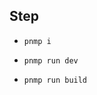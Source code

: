 ## Step
- ```shell
  pnmp i
  ```
  
- ```shell
  pnmp run dev
  ```

- ```shell
  pnmp run build
  ```